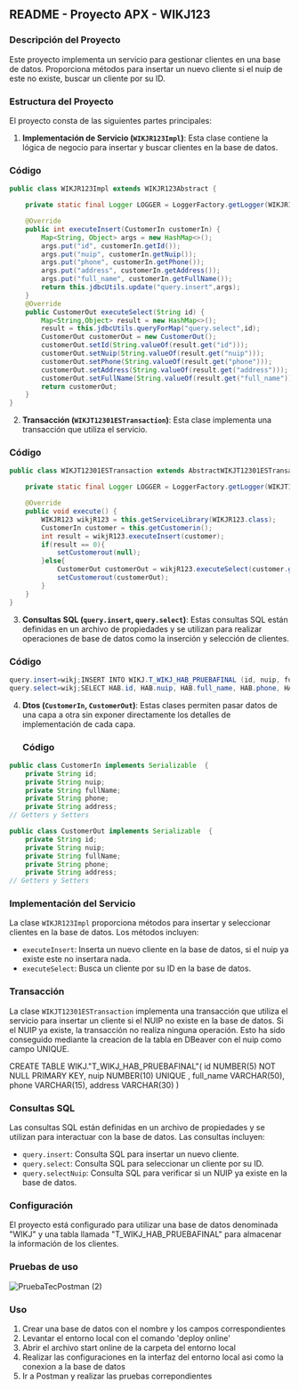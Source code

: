 ## README - Proyecto APX - WIKJ123

### Descripción del Proyecto

Este proyecto implementa un servicio para gestionar clientes en una base de datos. Proporciona métodos para insertar un nuevo cliente si el nuip de este no existe, buscar un cliente por su ID.

### Estructura del Proyecto

El proyecto consta de las siguientes partes principales:

1. **Implementación de Servicio (`WIKJR123Impl`)**: Esta clase contiene la lógica de negocio para insertar y buscar clientes en la base de datos.
  ### Código

```java
public class WIKJR123Impl extends WIKJR123Abstract {

	private static final Logger LOGGER = LoggerFactory.getLogger(WIKJR123Impl.class);

	@Override
	public int executeInsert(CustomerIn customerIn) {
		Map<String, Object> args = new HashMap<>();
		args.put("id", customerIn.getId());
		args.put("nuip", customerIn.getNuip());
		args.put("phone", customerIn.getPhone());
		args.put("address", customerIn.getAddress());
		args.put("full_name", customerIn.getFullName());
		return this.jdbcUtils.update("query.insert",args);
	}
	@Override
	public CustomerOut executeSelect(String id) {
		Map<String,Object> result = new HashMap<>();
		result = this.jdbcUtils.queryForMap("query.select",id);
		CustomerOut customerOut = new CustomerOut();
		customerOut.setId(String.valueOf(result.get("id")));
		customerOut.setNuip(String.valueOf(result.get("nuip")));
		customerOut.setPhone(String.valueOf(result.get("phone")));
		customerOut.setAddress(String.valueOf(result.get("address")));
		customerOut.setFullName(String.valueOf(result.get("full_name")));
		return customerOut;
	}
}
```

2. **Transacción (`WIKJT12301ESTransaction`)**: Esta clase implementa una transacción que utiliza el servicio.
### Código

```java
public class WIKJT12301ESTransaction extends AbstractWIKJT12301ESTransaction {

	private static final Logger LOGGER = LoggerFactory.getLogger(WIKJT12301ESTransaction.class);

	@Override
	public void execute() {
		WIKJR123 wikjR123 = this.getServiceLibrary(WIKJR123.class);
		CustomerIn customer = this.getCustomerin();
		int result = wikjR123.executeInsert(customer);
		if(result == 0){
			setCustomerout(null);
		}else{
			CustomerOut customerOut = wikjR123.executeSelect(customer.getId());
			setCustomerout(customerOut);
		}
	}
}

```
3. **Consultas SQL (`query.insert`, `query.select`)**: Estas consultas SQL están definidas en un archivo de propiedades y se utilizan para realizar operaciones de base de datos como la inserción y selección de clientes.
### Código

```java
query.insert=wikj;INSERT INTO WIKJ.T_WIKJ_HAB_PRUEBAFINAL (id, nuip, full_name, phone, address) VALUES (:id,:nuip,:full_name,:phone,:address);
query.select=wikj;SELECT HAB.id, HAB.nuip, HAB.full_name, HAB.phone, HAB.address FROM WIKJ.T_WIKJ_HAB_PRUEBAFINAL HAB WHERE HAB.id = :id;
```

4. **Dtos (`CustomerIn`, `CustomerOut`)**: Estas clases permiten pasar datos de una capa a otra sin exponer directamente los detalles de implementación de cada capa.
   ### Código
```java
public class CustomerIn implements Serializable  {
	private String id;
	private String nuip;
	private String fullName;
	private String phone;
	private String address;
// Getters y Setters
```
```java
public class CustomerOut implements Serializable  {
	private String id;
	private String nuip;
	private String fullName;
	private String phone;
	private String address;
// Getters y Setters
```

### Implementación del Servicio

La clase `WIKJR123Impl` proporciona métodos para insertar y seleccionar clientes en la base de datos. Los métodos incluyen:

- `executeInsert`: Inserta un nuevo cliente en la base de datos, si el nuip ya existe este no insertara nada.
- `executeSelect`: Busca un cliente por su ID en la base de datos.

### Transacción

La clase `WIKJT12301ESTransaction` implementa una transacción que utiliza el servicio para insertar un cliente si el NUIP no existe en la base de datos. Si el NUIP ya existe, la transacción no realiza ninguna operación. Esto ha sido conseguido mediante la creacion de la tabla en DBeaver con el nuip como campo UNIQUE.

CREATE TABLE WIKJ."T_WIKJ_HAB_PRUEBAFINAL"(
	id NUMBER(5) NOT NULL PRIMARY KEY,
	nuip NUMBER(10) UNIQUE ,
	full_name VARCHAR(50),
	phone VARCHAR(15),
	address VARCHAR(30)
)

### Consultas SQL

Las consultas SQL están definidas en un archivo de propiedades y se utilizan para interactuar con la base de datos. Las consultas incluyen:

- `query.insert`: Consulta SQL para insertar un nuevo cliente.
- `query.select`: Consulta SQL para seleccionar un cliente por su ID.
- `query.selectNuip`: Consulta SQL para verificar si un NUIP ya existe en la base de datos.

### Configuración

El proyecto está configurado para utilizar una base de datos denominada "WIKJ" y una tabla llamada "T_WIKJ_HAB_PRUEBAFINAL" para almacenar la información de los clientes.

### Pruebas de uso
![PruebaTecPostman (2)](https://github.com/eduakaneon/PruebaTecnicaAPX_EduardoPintado/assets/152890267/92d1c8ce-2c3b-40eb-a712-0b9e2ae58e6c)

### Uso
1. Crear una base de datos con el nombre y los campos correspondientes
2. Levantar el entorno local con el comando 'deploy online'
3. Abrir el archivo start online de la carpeta del entorno local
4. Realizar las configuraciones en la interfaz del entorno local asi como la conexion a la base de datos
5. Ir a Postman y realizar las pruebas correpondientes
